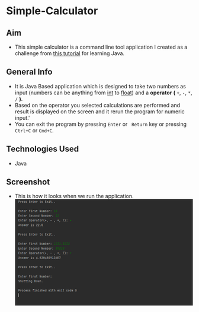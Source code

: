 # Simple-Calculator
## Aim
- This simple calculator is a command line tool application I created as a challenge from [this tutorial](https://www.linkedin.com/learning/java-essential-training-syntax-and-structure/welcome?u=2088340) for learning Java.

## General Info
- It is Java Based application which is designed to take two numbers as input (numbers can be anything from [int](https://www.w3schools.com/java/java_data_types.asp) to [float](https://www.w3schools.com/java/java_data_types.asp)) and a **operator** **(** ```+```, ```-```, ```*```, ```/``` **)**.
- Based on the operator you selected calculations are performed and result is displayed on the screen and it rerun the program for numeric input.'
- You can exit the program by pressing ```Enter``` or ``` Return``` key or pressing ```Ctrl+C``` or ```Cmd+C```.

## Technologies Used
- Java

## Screenshot
- This is how it looks when we run the application.
![Simple-Calculator-App](https://github.com/VAJRESH/Simple-Calculator/blob/main/Simple-Calculator/calculator_screenshot.PNG)
